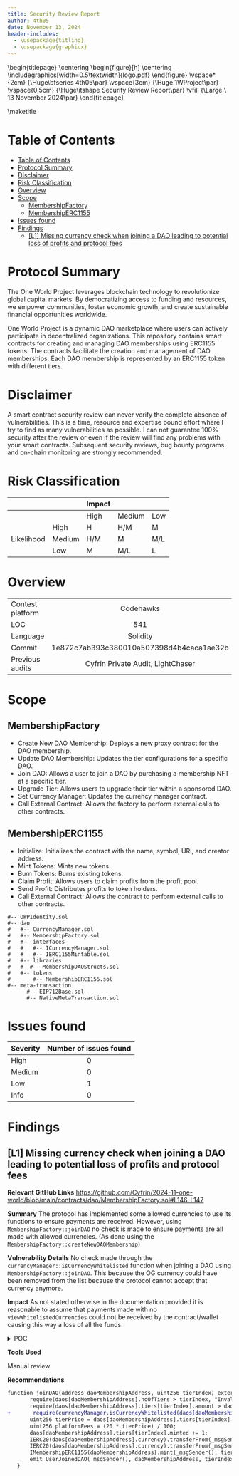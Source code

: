 ```yaml
---
title: Security Review Report
author: 4th05
date: November 13, 2024
header-includes:
  - \usepackage{titling}
  - \usepackage{graphicx}
---
```


\begin{titlepage}
    \centering
    \begin{figure}[h]
        \centering
        \includegraphics[width=0.5\textwidth]{logo.pdf} 
    \end{figure}
    \vspace*{2cm}
    {\Huge\bfseries 4th05\par}
    \vspace{3cm}
    {\Huge 1WProject\par} 
    \vspace{0.5cm}
    {\Huge\itshape Security Review Report\par}
    \vfill
    {\Large \ 13 November 2024\par}
\end{titlepage}

\maketitle

<!-- Your report starts here! -->

<!-- Prepared by: [4th05](https://x.com/0x4th05)
Lead Auditors:  
- xxxxxxx
\begin{flushright}...\end{flushright}
-->

# Table of Contents


- [Table of Contents](#table-of-contents)
- [Protocol Summary](#protocol-summary)
- [Disclaimer](#disclaimer)
- [Risk Classification](#risk-classification)
- [Overview](#overview)
- [Scope](#scope)
  - [MembershipFactory](#membershipfactory)
  - [MembershipERC1155](#membershiperc1155)
- [Issues found](#issues-found)
- [Findings](#findings)
  - [\[L1\] Missing currency check when joining a DAO leading to potential loss of profits and protocol fees](#l1-missing-currency-check-when-joining-a-dao-leading-to-potential-loss-of-profits-and-protocol-fees)

# Protocol Summary

The One World Project leverages blockchain technology to revolutionize global capital markets. By democratizing access to funding and resources, we empower communities, foster economic growth, and create sustainable financial opportunities worldwide.

One World Project is a dynamic DAO marketplace where users can actively participate in decentralized organizations. This repository contains smart contracts for creating and managing DAO memberships using ERC1155 tokens. The contracts facilitate the creation and management of DAO memberships. Each DAO membership is represented by an ERC1155 token with different tiers.

# Disclaimer
A smart contract security review can never verify the complete absence of vulnerabilities. This is a time, resource and expertise bound effort where I try to find as many vulnerabilities as possible. I can not guarantee 100% security after the review or even if the review will find any problems with your smart contracts. Subsequent security reviews, bug bounty programs and on-chain monitoring are strongly recommended.


# Risk Classification

|            |        | Impact |        |     |
| ---------- | ------ | ------ | ------ | --- |
|            |        | High   | Medium | Low |
|            | High   | H      | H/M    | M   |
| Likelihood | Medium | H/M    | M      | M/L |
|            | Low    | M      | M/L    | L   |

# Overview 
|                  |                                          |
| ---------------- | :--------------------------------------: |
| Contest platform |                Codehawks                 |
| LOC              |                   541                    |
| Language         |                 Solidity                 |
| Commit           | 1e872c7ab393c380010a507398d4b4caca1ae32b |
| Previous audits  |    Cyfrin Private Audit, LightChaser     |


# Scope

## MembershipFactory

 - Create New DAO Membership: Deploys a new proxy contract for the DAO membership.
 - Update DAO Membership: Updates the tier configurations for a specific DAO.
 - Join DAO: Allows a user to join a DAO by purchasing a membership NFT at a specific tier.
 - Upgrade Tier: Allows users to upgrade their tier within a sponsored DAO.
 - Set Currency Manager: Updates the currency manager contract.
 - Call External Contract: Allows the factory to perform external calls to other contracts.

## MembershipERC1155

 - Initialize: Initializes the contract with the name, symbol, URI, and creator address.
 - Mint Tokens: Mints new tokens.
 - Burn Tokens: Burns existing tokens.
 - Claim Profit: Allows users to claim profits from the profit pool.
 - Send Profit: Distributes profits to token holders.
 - Call External Contract: Allows the contract to perform external calls to other contracts.​

``` 
#-- OWPIdentity.sol
#-- dao
#   #-- CurrencyManager.sol
#   #-- MembershipFactory.sol
#   #-- interfaces
#   #   #-- ICurrencyManager.sol
#   #   #-- IERC1155Mintable.sol
#   #-- libraries
#   #  #-- MembershipDAOStructs.sol
#   #-- tokens
#       #-- MembershipERC1155.sol
#-- meta-transaction
      #-- EIP712Base.sol
      #-- NativeMetaTransaction.sol

```

# Issues found

| Severity | Number of issues found |
| :------- | :--------------------: |
| High     |           0            |
| Medium   |           0            |
| Low      |           1            |
| Info     |           0            |

# Findings


## [L1] Missing currency check when joining a DAO leading to potential loss of profits and protocol fees

**Relevant GitHub Links**
https://github.com/Cyfrin/2024-11-one-world/blob/main/contracts/dao/MembershipFactory.sol#L146-L147

**Summary**
The protocol has implemented some allowed currencies to use its functions to ensure payments are received. However, using `MembershipFactory::joinDAO` no check is made to ensure payments are all made with allowed currencies. (As done using the `MembershipFactory::createNewDAOMembership`)

**Vulnerability Details**
No check made through the `currencyManager::isCurrencyWhitelisted` function when joining a DAO using `MembershipFactory::joinDAO`. 
This because the OG currency could have been removed from the list because the protocol cannot accept that currency anymore. 


**Impact**
As not stated otherwise in the documentation provided it is reasonable to assume that payments made with no `viewWhitelistedCurrencies` could not be received by the contract/wallet causing this way a loss of all the funds.

<details>
<summary>POC</summary>
 

    // SPDX-License-Identifier: MIT
    pragma solidity 0.8.22;

    import { IMembershipERC1155 } from "../contracts/dao/interfaces/IERC1155Mintable.sol";
    import { ICurrencyManager } from "../contracts/dao/interfaces/ICurrencyManager.sol";
    import { CurrencyManager } from "../contracts/dao/CurrencyManager.sol";
    import { MembershipERC1155 } from "../contracts/dao/tokens/MembershipERC1155.sol";
    import { MembershipFactory } from "../contracts/dao/MembershipFactory.sol";
    import { DAOConfig, DAOInputConfig, TierConfig, DAOType, TIER_MAX } from "../contracts/dao/libraries/MembershipDAOStructs.sol";
    import "@openzeppelin/contracts/token/ERC20/ERC20.sol";
    import "@openzeppelin/contracts/token/ERC20/IERC20.sol";
    import "@openzeppelin/contracts/access/AccessControl.sol";
    import "@openzeppelin/contracts/proxy/transparent/TransparentUpgradeableProxy.sol";
    import "@openzeppelin/contracts/proxy/transparent/ProxyAdmin.sol";
    import { NativeMetaTransaction } from "../contracts/meta-transaction/NativeMetaTransaction.sol";
    import {Test, console} from "../forge-std/src/Test.sol";


    contract OWPTest is Test {

    string baseURI = "test_trial";
    address public owpWallet = address(1);
    address public user = makeAddr("user");
    event firstslotevent (uint256);
    MembershipFactory membershipfactory;
    MembershipERC1155 membershipImplementation;
    CurrencyManager currencymanager;

    function setUp () public {

        currencymanager = new CurrencyManager();
        membershipImplementation = new MembershipERC1155();
        membershipfactory = new MembershipFactory(address(currencymanager), owpWallet, baseURI, address(membershipImplementation));  
        
    }
    
    function test_paymentWithNotAllowedCurrency () public {
    
    Currency currency1 = new Currency("currency1", "CUR1");
    Currency currency2 = new Currency("currency2", "CUR2");
    Currency currency3 = new Currency("currency3", "CUR3");
    
    currencymanager.addCurrency(address(currency1));
    currencymanager.addCurrency(address(currency2));
    currencymanager.addCurrency(address(currency3));

    uint256 numtiers = 6;
    TierConfig[] memory tierconf = new TierConfig[](numtiers);
        for (uint256 i=0; i<numtiers; ++i) {
            tierconf[i] = TierConfig({amount:10, price:10, power:1, minted:0});  
        }
    
    DAOInputConfig memory conf = DAOInputConfig({ensname: "BestDAO", daoType: DAOType.PUBLIC, currency:address(currency1), maxMembers:200, noOfTiers:6});
    
    address newdao = membershipfactory.createNewDAOMembership(conf, tierconf);
    
    currencymanager.removeCurrency(address(currency1));
    
    vm.deal(user, 1 ether);
    vm.startPrank(user);
    currency1.mint(user);
    currency1.approve(address(membershipfactory), type(uint256).max);
    
    vm.expectRevert();
    membershipfactory.joinDAO(newdao, 4);
    }
    


    contract Currency is ERC20 {
 
    constructor(string memory _name, string memory _symbol) ERC20 (_name, _symbol){}
 
    function mint(address _user) public {
    _mint(_user, 1 ether);
    }

    }
</details>

**Tools Used**

Manual review

**Recommendations**

 ```diff
 function joinDAO(address daoMembershipAddress, uint256 tierIndex) external {
        require(daos[daoMembershipAddress].noOfTiers > tierIndex, "Invalid tier.");
        require(daos[daoMembershipAddress].tiers[tierIndex].amount > daos[daoMembershipAddress].tiers[tierIndex].minted, "Tier full.");
+       require(currencyManager.isCurrencyWhitelisted(daos[daoMembershipAddress].currency), "Currency not accepted.");
        uint256 tierPrice = daos[daoMembershipAddress].tiers[tierIndex].price;
        uint256 platformFees = (20 * tierPrice) / 100;
        daos[daoMembershipAddress].tiers[tierIndex].minted += 1;
        IERC20(daos[daoMembershipAddress].currency).transferFrom(_msgSender(), owpWallet, platformFees);
        IERC20(daos[daoMembershipAddress].currency).transferFrom(_msgSender(), daoMembershipAddress, tierPrice - platformFees);
        IMembershipERC1155(daoMembershipAddress).mint(_msgSender(), tierIndex, 1);
        emit UserJoinedDAO(_msgSender(), daoMembershipAddress, tierIndex);
    }
```

